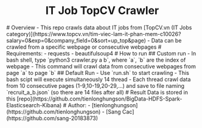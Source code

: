 <div align="center">

# IT Job TopCV Crawler

</div>
# Overview
- This repo crawls data about IT jobs from [TopCV.vn (IT Jobs category)](https://www.topcv.vn/tim-viec-lam-it-phan-mem-c10026?salary=0&exp=0&company_field=0&sort=up_top&page)
- Data can be crawled from a specific webpage or consecutive webpages
# Requirements:
- requests
- beautifulsoup4
# How to run
## Custom run
- In bash shell, type `python3 crawler.py a b`, where `a`, `b` are the index of webpage
- This command will crawl data from consecutive webpages from page `a` to page `b`
## Default Run
- Use `run.sh` to start crawling
- This bash scipt will execute simultaneously 14 thread
- Each thread crawl data from 10 consecutive pages (1-9,10-19,20-29,...) and save to file naming `recruit_a_b.json` (so there are 14 files after all)
# Result
Data is stored in this [repo](https://github.com/tienlonghungson/BigData-HDFS-Spark-Elasticsearch-Kibana)
# Author:
- [tienlonghungson](https://github.com/tienlonghungson)
- [Sang Cac](https://github.com/sang-20183873)